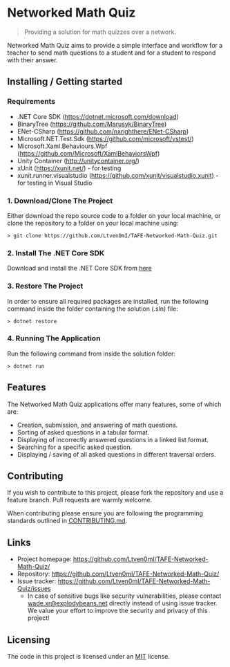 # Networked Math Quiz
> Providing a solution for math quizzes over a network.

Networked Math Quiz aims to provide a simple interface and workflow for
a teacher to send math questions to a student and for a student to respond
with their answer.

## Installing / Getting started

### Requirements
- .NET Core SDK (https://dotnet.microsoft.com/download)
- BinaryTree (https://github.com/Marusyk/BinaryTree)
- ENet-CSharp (https://github.com/nxrighthere/ENet-CSharp)
- Microsoft.NET.Test.Sdk (https://github.com/microsoft/vstest/)
- Microsoft.Xaml.Behaviours.Wpf (https://github.com/Microsoft/XamlBehaviorsWpf)
- Unity Container (http://unitycontainer.org/)
- xUnit (https://xunit.net/) - for testing
- xunit.runner.visualstudio (https://github.com/xunit/visualstudio.xunit) - for testing in Visual Studio
  
### 1. Download/Clone The Project
Either download the repo source code to a folder on your local machine,
or clone the repository to a folder on your local machine using:
```shell
> git clone https://github.com/Ltven0mI/TAFE-Networked-Math-Quiz.git
```

### 2. Install The .NET Core SDK
Download and install the .NET Core SDK from [here](https://dotnet.microsoft.com/download)

### 3. Restore The Project
In order to ensure all required packages are installed, run the following
command inside the folder containing the solution (.sln) file:
```shell
> dotnet restore
```

### 4. Running The Application
Run the following command from inside the solution folder:
```shell
> dotnet run
```

## Features

The Networked Math Quiz applications offer many features, some of which are:
* Creation, submission, and answering of math questions.
* Sorting of asked questions in a tabular format.
* Displaying of incorrectly answered questions in a linked list format.
* Searching for a specific asked question.
* Displaying / saving of all asked questions in different traversal orders.

## Contributing

If you wish to contribute to this project, please fork the repository and use
a feature branch. Pull requests are warmly welcome.

When contributing please ensure you are following the programming standards
outlined in [CONTRIBUTING.md](https://github.com/Ltven0mI/TAFE-Networked-Math-Quiz/blob/main/CONTRIBUTING.md).

## Links

- Project homepage: https://github.com/Ltven0mI/TAFE-Networked-Math-Quiz/
- Repository: https://github.com/Ltven0mI/TAFE-Networked-Math-Quiz/
- Issue tracker: https://github.com/Ltven0mI/TAFE-Networked-Math-Quiz/issues
  - In case of sensitive bugs like security vulnerabilities, please contact
    wade.xr@explodybeans.net directly instead of using issue tracker.
    We value your effort to improve the security and privacy of this project!


## Licensing

The code in this project is licensed under an [MIT](https://github.com/Ltven0mI/TAFE-Networked-Math-Quiz/blob/main/LICENSE) license.